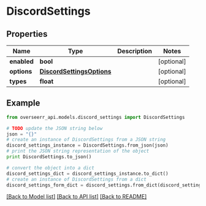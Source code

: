 # DiscordSettings


## Properties
Name | Type | Description | Notes
------------ | ------------- | ------------- | -------------
**enabled** | **bool** |  | [optional] 
**options** | [**DiscordSettingsOptions**](DiscordSettingsOptions.md) |  | [optional] 
**types** | **float** |  | [optional] 

## Example

```python
from overseerr_api.models.discord_settings import DiscordSettings

# TODO update the JSON string below
json = "{}"
# create an instance of DiscordSettings from a JSON string
discord_settings_instance = DiscordSettings.from_json(json)
# print the JSON string representation of the object
print DiscordSettings.to_json()

# convert the object into a dict
discord_settings_dict = discord_settings_instance.to_dict()
# create an instance of DiscordSettings from a dict
discord_settings_form_dict = discord_settings.from_dict(discord_settings_dict)
```
[[Back to Model list]](../README.md#documentation-for-models) [[Back to API list]](../README.md#documentation-for-api-endpoints) [[Back to README]](../README.md)


